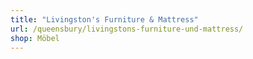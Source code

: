 ```yaml
---
title: "Livingston's Furniture & Mattress"
url: /queensbury/livingstons-furniture-und-mattress/
shop: Möbel
---
```


